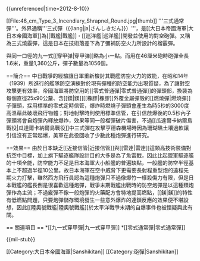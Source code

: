 {{unreferenced|time=2012-8-10}}

[[File:46_cm_Type_3_Incendiary_Shrapnel_Round.jpg|thumb]]
'''三式通常彈'''。外界通稱'''三式彈（{{lang|ja|さんしきだん}}）'''，是[[大日本帝國海軍|大日本帝國海軍]]為[[戰艦|戰艦]]・[[巡洋艦|巡洋艦]]開發並使用的對空砲彈。又稱為三式燒霰彈，這是日本在技術落差下為了彌補防空火力所設計的榴霰彈。

與同一口徑的九一式[[穿甲弹|穿甲弹]]略為小一點。而用在46厘米砲時砲彈全長1.6米，重量1,360公斤，彈子數量為1056個。

==簡介==
中日戰爭的經驗讓日軍重新檢討其戰艦防空火力的效能，在昭和14年（1939）所進行的艦隊防空演練對於現有彈種的防空能力出現質疑，為了讓對空攻擊更有效率，帝國海軍將防空用的[[零式普通彈|零式普通彈]]的彈頭部，換裝為每個直徑25x90公釐、含[[鎂|鎂]][[橡膠|橡膠]]外覆金屬彈殼的[[燃燒彈|燃燒彈]]子彈頭，採用標準的零式定時信管，爆炸時燃燒子彈頭會產生為時5秒的3000度高溫藉此破壞飛行物體；對地射擊時則使用標準信管，在引信啟爆後的0.5秒內子彈頭將會自炮彈內釋放爆炸，效果等同一般榴彈破片傷害，不過[[瓜達爾卡納爾島戰役|瓜達爾卡納爾島戰役]]中三式彈在攻擊亨德森機場時因為珊瑚礁土壤過軟讓引信沒有正常起爆，美軍在此役回收了少數此種炮彈進行研究。

==效果==
由於日本缺乏[[近接信管|近接信管]]與[[雷達|雷達]]這類高技術裝備對抗空中目標，加上旗下驅逐艦隊設計目的大多是為了魚雷戰，因此比起盟軍驅逐艦的十項全能，防空能力不足是日本海軍大小船艦的普遍缺點，一般艦的防空半徑基本上不超過半徑10公里。故日本海軍在空中威脅下更需要長射程重型炮的遠程先期火力打擊，雖然西方飛行員認為這種炮彈只不過像爆竹一樣殺傷力有限，但是日本戰艦的艦長倒是很喜歡這種炮彈，戰爭末期戰艦出戰時的防空炮彈是以這種類炮彈作為主流；不過霰彈不像一般炮彈的火藥配方會特地提高燃點，[[鎂|鎂]]的特性有低燃點問題，只要炮彈儲存環境發生一些意外爆炸的連鎖反應的效果便不堪設想，因此[[陸奧號戰艦|陸奧號戰艦]]於太平洋戰爭末期的自爆事件也被懷疑與此有關。

== 關連項目 ==
*[[九一式穿甲彈|九一式穿甲彈]]
*[[零式通常彈|零式通常彈]] 

{{mil-stub}}

[[Category:大日本帝國海軍|Sanshikitan]]
[[Category:砲彈|Sanshikitan]]